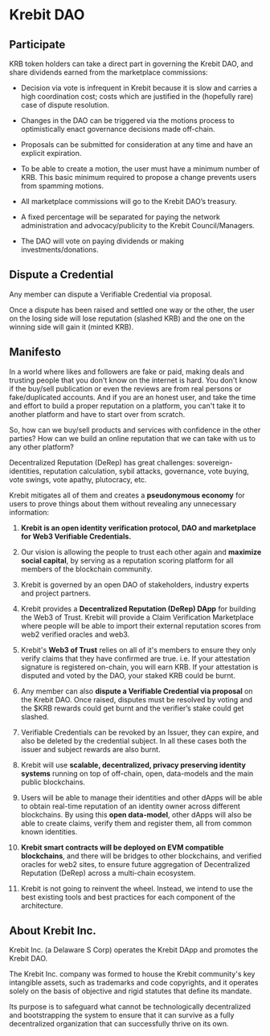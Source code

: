 # Krebit DAO

## Participate

KRB token holders can take a direct part in governing the Krebit DAO, and share dividends earned from the marketplace commissions:

- Decision via vote is infrequent in Krebit because it is slow and carries a high coordination cost; costs which are justified in the (hopefully rare) case of dispute resolution.

- Changes in the DAO can be triggered via the motions process to optimistically enact governance decisions made off-chain.

- Proposals can be submitted for consideration at any time and have an explicit expiration.

- To be able to create a motion, the user must have a minimum number of KRB. This basic minimum required to propose a change prevents users from spamming motions.

- All marketplace commissions will go to the Krebit DAO’s treasury.

- A fixed percentage will be separated for paying the network administration and advocacy/publicity to the Krebit Council/Managers.

- The DAO will vote on paying dividends or making investments/donations.

## Dispute a Credential

Any member can dispute a Verifiable Credential via proposal.

Once a dispute has been raised and settled one way or the other, the user on the losing side will lose reputation (slashed KRB) and the one on the winning side will gain it (minted KRB).

## Manifesto

In a world where likes and followers are fake or paid, making deals and trusting people that you don't know on the internet is hard. You don't know if the buy/sell publication or even the reviews are from real persons or fake/duplicated accounts. And if you are an honest user, and take the time and effort to build a proper reputation on a platform, you can't take it to another platform and have to start over from scratch.

So, how can we buy/sell products and services with confidence in the other parties? How can we build an online reputation that we can take with us to any other platform?

Decentralized Reputation (DeRep) has great challenges: sovereign-identities, reputation calculation, sybil attacks, governance, vote buying, vote swings, vote apathy, plutocracy, etc.

Krebit mitigates all of them and creates a **pseudonymous economy** for users to prove things about them without revealing any unnecessary information:

1. **Krebit is an open identity verification protocol, DAO and marketplace for Web3 Verifiable Credentials.**

2. Our vision is allowing the people to trust each other again and **maximize social capital**, by serving as a reputation scoring platform for all members of the blockchain community.

3. Krebit is governed by an open DAO of stakeholders, industry experts and project partners.

4. Krebit provides a **Decentralized Reputation (DeRep) DApp** for building the Web3 of Trust. Krebit will provide a Claim Verification Marketplace where people will be able to import their external reputation scores from web2 verified oracles and web3.

5. Krebit's **Web3 of Trust** relies on all of it's members to ensure they only verify claims that they have confirmed are true. i.e. If your attestation signature is registered on-chain, you will earn KRB. If your attestation is disputed and voted by the DAO, your staked KRB could be burnt.

6. Any member can also **dispute a Verifiable Credential via proposal** on the Krebit DAO. Once raised, disputes must be resolved by voting and the $KRB rewards could get burnt and the verifier’s stake could get slashed.

7. Verifiable Credentials can be revoked by an Issuer, they can expire, and also be deleted by the credential subject. In all these cases both the issuer and subject rewards are also burnt.

8. Krebit will use **scalable, decentralized, privacy preserving identity systems** running on top of off-chain, open, data-models and the main public blockchains.

9. Users will be able to manage their identities and other dApps will be able to obtain real-time reputation of an identity owner across different blockchains. By using this **open data-model**, other dApps will also be able to create claims, verify them and register them, all from common known identities.

10. **Krebit smart contracts will be deployed on EVM compatible blockchains**, and there will be bridges to other blockchains, and verified oracles for web2 sites, to ensure future aggregation of Decentralized Reputation (DeRep) across a multi-chain ecosystem.

11. Krebit is not going to reinvent the wheel. Instead, we intend to use the best existing tools and best practices for each component of the architecture.

## About Krebit Inc.

Krebit Inc. (a Delaware S Corp) operates the Krebit DApp and promotes the Krebit DAO.

The Krebit Inc. company was formed to house the Krebit community's key intangible assets, such as trademarks and code copyrights, and it operates solely on the basis of objective and rigid statutes that define its mandate.

Its purpose is to safeguard what cannot be technologically decentralized and bootstrapping the system to ensure that it can survive as a fully decentralized organization that can successfully thrive on its own.
